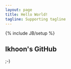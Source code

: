 ```yaml
---
layout: page
title: Hello World!
tagline: Supporting tagline
---
```

{% include JB/setup %}

## Ikhoon's GitHub

;-)

